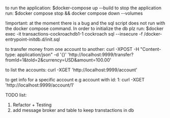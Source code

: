 to run the application: $docker-compose up --build 
to stop the application run: $docker compose stop && docker compose down --volumes

!important: at the moment there is a bug and the sql script does not run with the docker compose command. In order to initialize
the db plz run: 
$docker exec -it transactions-cockroachdb1-1 cockroach sql --insecure -f /docker-entrypoint-initdb.d/init.sql

to transfer money from one account to another:
curl -XPOST -H "Content-type: application/json" -d '{}' 'http://localhost:9999/transfer?fromId=1&toId=2&currency=USD&amount=100.00'

to list the accounts:
curl -XGET 'http://localhost:9999/account'

to get info for a specific account e.g account with id: 1:
curl -XGET 'http://localhost:9999/account/1'

TODO list:
1. Refactor + Testing
2. add message broker and table to keep transtactions in db
